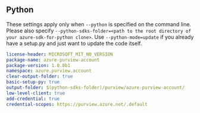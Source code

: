 ## Python

These settings apply only when `--python` is specified on the command line.
Please also specify `--python-sdks-folder=<path to the root directory of your azure-sdk-for-python clone>`.
Use `--python-mode=update` if you already have a setup.py and just want to update the code itself.

``` yaml
license-header: MICROSOFT_MIT_NO_VERSION
package-name: azure-purview-account
package-version: 1.0.0b1
namespace: azure.purview.account
clear-output-folder: true
basic-setup-py: true
output-folder: $(python-sdks-folder)/purview/azure-purview-account/
low-level-client: true
add-credential: true
credential-scopes: https://purview.azure.net/.default
```
